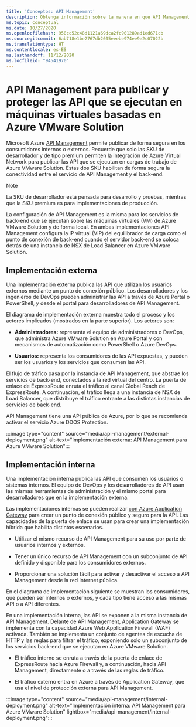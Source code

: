 ```yaml
---
title: 'Conceptos: API Management'
description: Obtenga información sobre la manera en que API Management protege las API que se ejecutan en máquinas virtuales (VM) de Azure VMware Solution
ms.topic: conceptual
ms.date: 10/27/2020
ms.openlocfilehash: 958cc52c48d1121a69dca2fc901289ad1ed671cb
ms.sourcegitcommit: 6ab718e1be2767db2605eeebe974ee9e2c07022b
ms.translationtype: HT
ms.contentlocale: es-ES
ms.lasthandoff: 11/12/2020
ms.locfileid: "94541970"
---
```

# <a name="api-management-to-publish-and-protect-apis-running-on-azure-vmware-solution-based-vms"></a>API Management para publicar y proteger las API que se ejecutan en máquinas virtuales basadas en Azure VMware Solution

Microsoft Azure [API Management](https://azure.microsoft.com/services/api-management/) permite publicar de forma segura en los consumidores internos o externos.  Recuerde que solo las SKU de desarrollador y de tipo premium permiten la integración de Azure Virtual Network para publicar las API que se ejecutan en cargas de trabajo de Azure VMware Solution.  Estas dos SKU habilitan de forma segura la conectividad entre el servicio de API Management y el back-end. 

>[!NOTE]
>La SKU de desarrollador está pensada para desarrollo y pruebas, mientras que la SKU premium es para implementaciones de producción.

La configuración de API Management es la misma para los servicios de back-end que se ejecutan sobre las máquinas virtuales (VM) de Azure VMware Solution y de forma local. En ambas implementaciones API Management configura la IP virtual (VIP) del equilibrador de carga como el punto de conexión de back-end cuando el servidor back-end se coloca detrás de una instancia de NSX de Load Balancer en Azure VMware Solution. 


## <a name="external-deployment"></a>Implementación externa

Una implementación externa publica las API que utilizan los usuarios externos mediante un punto de conexión público. Los desarrolladores y los ingenieros de DevOps pueden administrar las API a través de Azure Portal o PowerShell, y desde el portal para desarrolladores de API Management.

El diagrama de implementación externa muestra todo el proceso y los actores implicados (mostrados en la parte superior). Los actores son:

- **Administradores:** representa el equipo de administradores o DevOps, que administra Azure VMware Solution en Azure Portal y con mecanismos de automatización como PowerShell o Azure DevOps.

- **Usuarios:**  representa los consumidores de las API expuestas, y pueden ser los usuarios y los servicios que consumen las API.

El flujo de tráfico pasa por la instancia de API Management, que abstrae los servicios de back-end, conectados a la red virtual del centro. La puerta de enlace de ExpressRoute enruta el tráfico al canal Global Reach de ExpressRoute. A continuación, el tráfico llega a una instancia de NSX de Load Balancer, que distribuye el tráfico entrante a las distintas instancias de servicios de back-end.

API Management tiene una API pública de Azure, por lo que se recomienda activar el servicio Azure DDOS Protection. 

:::image type="content" source="media/api-management/external-deployment.png" alt-text="Implementación externa: API Management para Azure VMware Solution":::


## <a name="internal-deployment"></a>Implementación interna

Una implementación interna publica las API que consumen los usuarios o sistemas internos. El equipo de DevOps y los desarrolladores de API usan las mismas herramientas de administración y el mismo portal para desarrolladores que en la implementación externa.

Las implementaciones internas se pueden realizar [con Azure Application Gateway](../api-management/api-management-howto-integrate-internal-vnet-appgateway.md) para crear un punto de conexión público y seguro para la API.  Las capacidades de la puerta de enlace se usan para crear una implementación híbrida que habilita distintos escenarios.  

* Utilizar el mismo recurso de API Management para su uso por parte de usuarios internos y externos.

* Tener un único recurso de API Management con un subconjunto de API definido y disponible para los consumidores externos.

* Proporcionar una solución fácil para activar y desactivar el acceso a API Management desde la red Internet pública.

En el diagrama de implementación siguiente se muestran los consumidores, que pueden ser internos o externos, y cada tipo tiene acceso a las mismas API o a API diferentes.

En una implementación interna, las API se exponen a la misma instancia de API Management. Delante de API Management, Application Gateway se implementa con la capacidad Azure Web Application Firewall (WAF) activada. También se implementa un conjunto de agentes de escucha de HTTP y las reglas para filtrar el tráfico, exponiendo solo un subconjunto de los servicios back-end que se ejecutan en Azure VMware Solution.


* El tráfico interno se enruta a través de la puerta de enlace de ExpressRoute hacia Azure Firewall y, a continuación, hacia API Management, directamente o a través de las reglas de tráfico.   

* El tráfico externo entra en Azure a través de Application Gateway, que usa el nivel de protección externa para API Management.


:::image type="content" source="media/api-management/internal-deployment.png" alt-text="Implementación interna: API Management para Azure VMware Solution" lightbox="media/api-management/internal-deployment.png":::